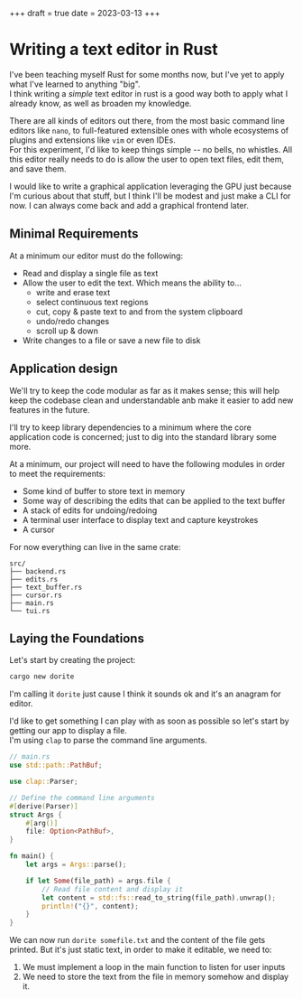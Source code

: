 +++
draft = true
date = 2023-03-13
+++


# Writing a text editor in Rust

I've been teaching myself Rust for some months now, but I've yet to apply what I've learned to anything "big".\
I think writing a *simple* text editor in rust is a good way both to apply what I already know, as well as broaden my knowledge.

There are all kinds of editors out there, from the most basic command line editors like `nano`, to full-featured extensible ones with whole ecosystems of plugins and extensions like `vim` or even IDEs.\
For this experiment, I'd like to keep things simple -- no bells, no whistles. All this editor really needs to do is allow the user to open text files, edit them, and save them.

I would like to write a graphical application leveraging the GPU just because I'm curious about that stuff, but I think I'll be modest and just make a CLI for now. I can always come back and add a graphical frontend later.


## Minimal Requirements

At a minimum our editor must do the following:

* Read and display a single file as text
* Allow the user to edit the text. Which means the ability to...
    - write and erase text
    - select continuous text regions
    - cut, copy & paste text to and from the system clipboard
    - undo/redo changes
    - scroll up & down
* Write changes to a file or save a new file to disk


## Application design

We'll try to keep the code modular as far as it makes sense; this will help keep the codebase clean and understandable anb make it easier to add new features in the future.

I'll try to keep library dependencies to a minimum where the core application code is concerned; just to dig into the standard library some more.

At a minimum, our project will need to have the following modules in order to meet the requirements:

* Some kind of buffer to store text in memory
* Some way of describing the edits that can be applied to the text buffer
* A stack of edits for undoing/redoing
* A terminal user interface to display text and capture keystrokes
* A cursor

For now everything can live in the same crate:

```
src/
├── backend.rs
├── edits.rs
├── text_buffer.rs
├── cursor.rs
├── main.rs
└── tui.rs
```


## Laying the Foundations

Let's start by creating the project:

```bash
cargo new dorite
```

I'm calling it `dorite` just cause I think it sounds ok and it's an anagram for editor.

I'd like to get something I can play with as soon as possible so let's start by getting our app to display a file.\
I'm using `clap` to parse the command line arguments.

```rust
// main.rs
use std::path::PathBuf;

use clap::Parser;

// Define the command line arguments
#[derive(Parser)]
struct Args {
    #[arg()]
    file: Option<PathBuf>,
}

fn main() {
    let args = Args::parse();

    if let Some(file_path) = args.file {
        // Read file content and display it
        let content = std::fs::read_to_string(file_path).unwrap();
        println!("{}", content);
    }
}
```

We can now run `dorite somefile.txt` and the content of the file gets printed. But it's just static text, in order to make it editable, we need to:
1. We must implement a loop in the main function to listen for user inputs
2. We need to store the text from the file in memory somehow and display it.
